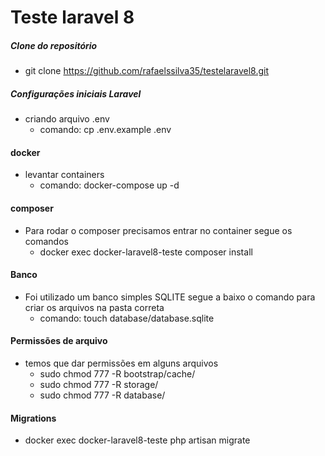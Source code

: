 # Teste laravel 8

##### Clone do repositório

-   git clone https://github.com/rafaelssilva35/testelaravel8.git

##### Configurações iniciais Laravel

-   criando arquivo .env
    -   comando: cp .env.example .env

#### docker

-   levantar containers
    -   comando: docker-compose up -d

#### composer

-   Para rodar o composer precisamos entrar no container segue os comandos
    -   docker exec docker-laravel8-teste composer install

#### Banco

-   Foi utilizado um banco simples SQLITE segue a baixo o comando para criar os arquivos na pasta correta
    -   comando: touch database/database.sqlite

#### Permissões de arquivo

-   temos que dar permissões em alguns arquivos
    -   sudo chmod 777 -R bootstrap/cache/
    -   sudo chmod 777 -R storage/
    -   sudo chmod 777 -R database/

#### Migrations

-   docker exec docker-laravel8-teste php artisan migrate
